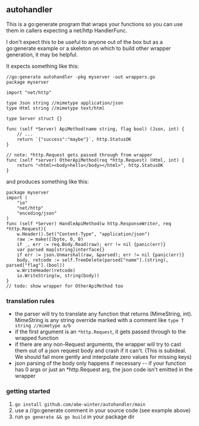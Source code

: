 ## autohandler

This is a go:generate program that wraps your functions so you can use them in callers expecting a net/http HandlerFunc.

I don't expect this to be useful to anyone out of the box but as a go:generate example or a skeleton on which to build other wrapper generation, it may be helpful.

It expects something like this:

```golang
//go:generate autohandler -pkg myserver -out wrappers.go
package myserver

import "net/http"

type Json string //mimetype application/json
type Html string //mimetype text/html

type Server struct {}

func (self *Server) ApiMethod(name string, flag bool) (Json, int) {
    // ...
    return `{"success":"maybe"}`, http.StatusOK
}

// note: *http.Request gets passed through from wrapper
func (self *server) OtherApiMethod(req *http.Request) (Html, int) {
    return "<html><body>hello</body></html>", http.StatusOK
}
```

and produces something like this:

```golang
package myserver
import (
    "io"
    "net/http"
    "encoding/json"
)
func (self *Server) HandleApiMethod(w http.ResponseWriter, req *http.Request){
    w.Header().Set("Content-Type", "application/json")
    raw := make([]byte, 0, 0)
    if _, err := req.Body.Read(raw); err != nil {panic(err)}
    var parsed map[string]interface{}
    if err := json.Unmarshal(raw, &parsed); err != nil {panic(err)}
    body, retcode := self.TreeDelete(parsed["name"].(string), parsed["flag"].(bool))
    w.WriteHeader(retcode)
    io.WriteString(w, string(body))
}
// todo: show wrapper for OtherApiMethod too
```

### translation rules

* the parser will try to translate any function that returns (MimeString, int). MimeString is any string override marked with a comment like `type T string //mimetype a/b`
* if the first argument is an `*http.Request`, it gets passed through to the wrapped function
* if there are any non-Request arguments, the wrapper will try to cast them out of a json request body and crash if it can't. (This is subideal. We should fail more gently and interpolate zero values for missing keys)
* json parsing of the body only happens if necessary -- if your function has 0 args or just an *http.Request arg, the json code isn't emitted in the wrapper

### getting started

1. `go install github.com/abe-winter/autohandler/main`
1. use a //go:generate comment in your source code (see example above)
1. run `go generate && go build` in your package dir
